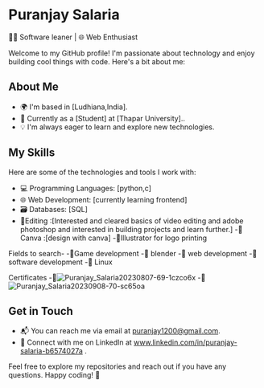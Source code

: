# Puranjay Salaria

👨‍💻 Software leaner | 🌐 Web Enthusiast 

Welcome to my GitHub profile! I'm passionate about technology and enjoy building cool things with code. Here's a bit about me:

## About Me

- 🌍 I'm based in [Ludhiana,India].
- 💼 Currently  as a [Student] at [Thapar University]..
- 💡 I'm always eager to learn and explore new technologies.

## My Skills

Here are some of the technologies and tools I work with:

- 💻 Programming Languages: [python,c]
- 🌐 Web Development: [currently learning frontend]
- 🗃️ Databases: [SQL]
- 🚀Editing :[Interested and cleared basics of video editing and adobe photoshop and interested in building projects and learn further.]
-🌟Canva :[design with canva]
-🚀Illustrator for logo printing

Fields to search-
-🚀Game development
-🌟 blender
-🌟 web development
-🚀software development
-🌟 Linux

Certificates
-🌟![Puranjay_Salaria20230807-69-1czco6x](https://github.com/Puranjaysalaria/Puranjaysalaria/assets/141708021/672c1c51-8d13-45a2-9535-e4aeb8d18d56)
-🌟![Puranjay_Salaria20230908-70-sc65oa](https://github.com/Puranjaysalaria/Puranjaysalaria/assets/141708021/b8c5fd28-e9ca-40fb-8276-1534d850a91d)

## Get in Touch

- 📬 You can reach me via email at puranjay1200@gmail.com.
- 💬 Connect with me on Linkedln at www.linkedin.com/in/puranjay-salaria-b6574027a .


Feel free to explore my repositories and reach out if you have any questions. Happy coding! 🚀
